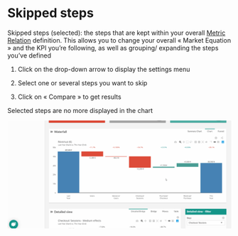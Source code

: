 # Skipped steps

Skipped steps (selected): the steps that are kept within your overall [Metric Relation](general/admin/input/metric_relation.md) definition. This allows you to change your overall « Market Equation » and the KPI you’re following, as well as grouping/ expanding the steps you’ve defined

1. Click on the drop-down arrow to display the settings menu

2. Select one or several steps you want to skip

3. Click on « Compare » to get results

Selected steps are no more displayed in the chart

![skipped_steps](images/SkippedSteps-Compare_GIF2.gif)
